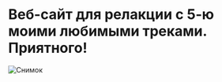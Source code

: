 # Веб-сайт для релакции с 5-ю моими любимыми треками. Приятного!  

![Снимок](https://user-images.githubusercontent.com/56756554/91655002-31487100-eab6-11ea-8222-5f261f501930.PNG)

